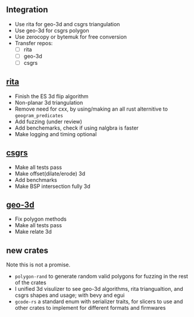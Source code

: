 ## Integration
- Use rita for geo-3d and csgrs triangulation
- Use geo-3d for csgrs polygon
- Use zerocopy or bytemuk for free conversion
- Transfer repos:
  - [ ] rita
  - [ ] geo-3d
  - [ ] csgrs

## [rita](https://github.com/glennDittmann/rita)
- Finish the ES 3d flip algorithm
- Non-planar 3d triangulation
- Remove need for cxx, by using/making an all rust alternitive to `geogram_predicates`
- Add fuzzing (under review)
- Add benchemarks, check if using nalgbra is faster
- Make logging and timing optional

## [csgrs](https://github.com/timschmidt/csgrs)
- Make all tests pass
- Make offset(dilate/erode) 3d
- Add benchmarks
- Make BSP intersection fully 3d

## [geo-3d](https://github.com/TimTheBig/geo-3d)
- Fix polygon methods
- Make all tests pass
- Make relate 3d

## new crates
Note this is not a promise.
- `polygon-rand` to generate random valid polygons for fuzzing in the rest of the crates
- I unified 3d visulizer to see geo-3d algorithms, rita triangualtion, and csgrs shapes and usage; with bevy and egui
- `gcode-rs` a standard enum with serializer traits, for slicers to use and other crates to implement for different formats and firmwares
